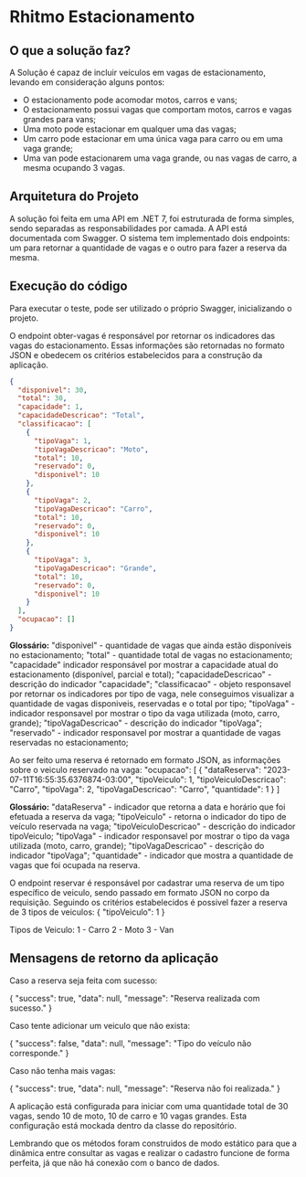 # Rhitmo Estacionamento

## O que a solução faz?
A Solução é capaz de incluir veículos em vagas de estacionamento, levando em consideração alguns pontos:
- O estacionamento pode acomodar motos, carros e vans;
- O estacionamento possui vagas que comportam motos, carros e vagas grandes para vans;
- Uma moto pode estacionar em qualquer uma das vagas;
- Um carro pode estacionar em uma única vaga para carro ou em uma vaga grande;
- Uma van pode estacionarem uma vaga grande, ou nas vagas de carro, a mesma ocupando 3 vagas.

## Arquitetura do Projeto
A solução foi feita em uma API em .NET 7, foi estruturada de forma simples, sendo separadas as responsabilidades por camada.
A API está documentada com Swagger.
O sistema tem implementado dois endpoints: um para retornar a quantidade de vagas e o outro para fazer a reserva da mesma.

## Execução do código
Para executar o teste, pode ser utilizado o próprio Swagger, inicializando o projeto.

O endpoint obter-vagas é responsável por retornar os indicadores das vagas do estacionamento. Essas informações são retornadas no formato JSON e obedecem os critérios estabelecidos para a construção da aplicação.

```json
{
  "disponivel": 30,
  "total": 30,
  "capacidade": 1,
  "capacidadeDescricao": "Total",
  "classificacao": [
    {
      "tipoVaga": 1,
      "tipoVagaDescricao": "Moto",
      "total": 10,
      "reservado": 0,
      "disponivel": 10
    },
    {
      "tipoVaga": 2,
      "tipoVagaDescricao": "Carro",
      "total": 10,
      "reservado": 0,
      "disponivel": 10
    },
    {
      "tipoVaga": 3,
      "tipoVagaDescricao": "Grande",
      "total": 10,
      "reservado": 0,
      "disponivel": 10
    }
  ],
  "ocupacao": []
}
```

**Glossário:**
"disponivel" - quantidade de vagas que ainda estão disponíveis no estacionamento;
"total" - quantidade total de vagas no estacionamento;
"capacidade" indicador responsável por mostrar a capacidade atual do estacionamento (disponível, parcial e total);
"capacidadeDescricao" - descrição do indicador "capacidade";
"classificacao" - objeto responsavel por retornar os indicadores por tipo de vaga, nele conseguimos visualizar a quantidade de vagas disponiveis, reservadas e o total por tipo;
"tipoVaga" - indicador responsavel por mostrar o tipo da vaga utilizada (moto, carro, grande);
"tipoVagaDescricao" - descrição do indicador "tipoVaga";
"reservado" - indicador responsavel por mostrar a quantidade de vagas reservadas no estacionamento;

Ao ser feito uma reserva é retornado em formato JSON, as informações sobre o veiculo reservado na vaga:
"ocupacao": [
    {
      "dataReserva": "2023-07-11T16:55:35.6376874-03:00",
      "tipoVeiculo": 1,
      "tipoVeiculoDescricao": "Carro",
      "tipoVaga": 2,
      "tipoVagaDescricao": "Carro",
      "quantidade": 1
    }
  ]

**Glossário:**
"dataReserva" - indicador que retorna a data e horário que foi efetuada a reserva da vaga;
"tipoVeiculo" - retorna o indicador do tipo de veículo reservada na vaga;
"tipoVeiculoDescricao" - descrição do indicador tipoVeiculo;
"tipoVaga" - indicador responsavel por mostrar o tipo da vaga utilizada (moto, carro, grande);
"tipoVagaDescricao" - descrição do indicador "tipoVaga";
"quantidade" - indicador que mostra a quantidade de vagas que foi ocupada na reserva.

O endpoint reservar é responsável por cadastrar uma reserva de um tipo específico de veiculo, sendo passado em formato JSON no corpo da requisição. Seguindo os critérios estabelecidos é possivel fazer a reserva de 3 tipos de veiculos:
{
  "tipoVeiculo": 1
}

Tipos de Veiculo:
1 - Carro
2 - Moto
3 - Van

## Mensagens de retorno da aplicação

Caso a reserva seja feita com sucesso:

{
  "success": true,
  "data": null,
  "message": "Reserva realizada com sucesso."
}

Caso tente adicionar um veiculo que não exista:

{
  "success": false,
  "data": null,
  "message": "Tipo do veículo não corresponde."
}

Caso não tenha mais vagas:
	
{
  "success": true,
  "data": null,
  "message": "Reserva não foi realizada."
}

A aplicação está configurada para iniciar com uma quantidade total de 30 vagas, sendo 10 de moto, 10 de carro e 10 vagas grandes. Esta configuração está mockada dentro da classe do repositório.

Lembrando que os métodos foram construidos de modo estático para que a dinâmica entre consultar as vagas e realizar o cadastro funcione de forma perfeita, já que não há conexão com o banco de dados.
